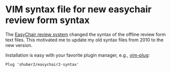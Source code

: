 # VIM syntax file for new easychair review form syntax

The [EasyChair review system](https://easychair.org/) changed the syntax of the
offline review form text files. This motivated me to update my old syntax files
from 2010 to the new version.

Installation is easy with your favorite plugin manager, e.g.,
[vim-plug](https://github.com/junegunn/vim-plug):
````
Plug 'shuber2/easychair2-syntax'
````
